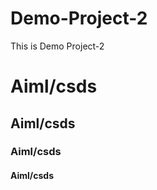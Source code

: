 # Demo-Project-2
This is Demo Project-2
<h1> Aiml/csds</h1>
<h2> Aiml/csds</h2>
<h3> Aiml/csds</h3>
<h4> Aiml/csds</h4>
